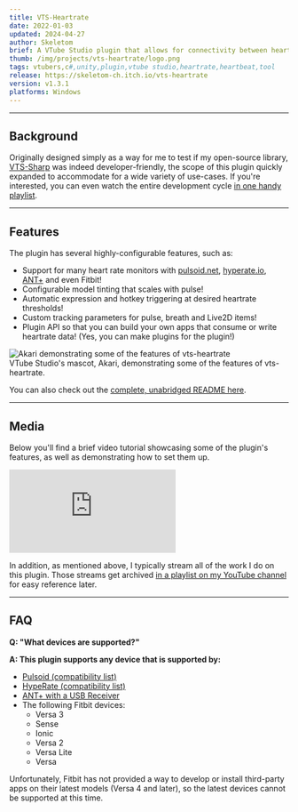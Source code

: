 ```yaml
---
title: VTS-Heartrate
date: 2022-01-03
updated: 2024-04-27
author: Skeletom
brief: A VTube Studio plugin that allows for connectivity between heart rate monitors (HRM) and VTube Studio! Control your avatar with your real pulse!
thumb: /img/projects/vts-heartrate/logo.png
tags: vtubers,c#,unity,plugin,vtube studio,heartrate,heartbeat,tool
release: https://skeletom-ch.itch.io/vts-heartrate
version: v1.3.1
platforms: Windows
---
```


---

## Background

Originally designed simply as a way for me to test if my open-source library, [VTS-Sharp](/projects/vts-sharp) was indeed developer-friendly, the scope of this plugin quickly expanded to accommodate for a wide variety of use-cases. If you're interested, you can even watch the entire development cycle [in one handy playlist](https://www.youtube.com/playlist?list=PLspwi8mJZ27_6P2n30lj97e3z4Zd_QUaU).

---

## Features

The plugin has several highly-configurable features, such as:

* Support for many heart rate monitors with [pulsoid.net](https://www.pulsoid.net/), [hyperate.io](https://www.hyperate.io), [ANT+](https://www.thisisant.com) and even Fitbit!
* Configurable model tinting that scales with pulse!
* Automatic expression and hotkey triggering at desired heartrate thresholds!
* Custom tracking parameters for pulse, breath and Live2D items!
* Plugin API so that you can build your own apps that consume or write heartrate data! (Yes, you can make plugins for the plugin!)

![Akari demonstrating some of the features of vts-heartrate](/img/projects/vts-heartrate/akari_gif_features.gif)
<br>
<span class="font-tiny translucent italic caption">VTube Studio's mascot, Akari, demonstrating some of the features of vts-heartrate.</span>

You can also check out the [complete, unabridged README here](https://github.com/FomTarro/vts-heartrate).

---

## Media

Below you'll find a brief video tutorial showcasing some of the plugin's features, as well as demonstrating how to set them up.

<iframe class="yt-embed" src="https://www.youtube.com/embed/tV1kK0uSjFE?si=P7vPTyk-nrHxRZ8s" title="YouTube video player" frameborder="0" allow="accelerometer; autoplay; clipboard-write; encrypted-media; gyroscope; picture-in-picture; web-share" referrerpolicy="strict-origin-when-cross-origin" allowfullscreen></iframe>

In addition, as mentioned above, I typically stream all of the work I do on this plugin. Those streams get archived [in a playlist on my YouTube channel](https://www.youtube.com/playlist?list=PLspwi8mJZ27_6P2n30lj97e3z4Zd_QUaU) for easy reference later.

---

## FAQ

**Q: "What devices are supported?"**

**A: This plugin supports any device that is supported by:**

* [Pulsoid (compatibility list)](https://www.blog.pulsoid.net/monitors?from=faq)
* [HypeRate (compatibility list)](https://www.hyperate.io/supported-devices)
* [ANT+ with a USB Receiver](https://www.thisisant.com/directory/)
* The following Fitbit devices:
    * Versa 3
    * Sense
    * Ionic
    * Versa 2
    * Versa Lite
    * Versa

Unfortunately, Fitbit has not provided a way to develop or install third-party apps on their latest models (Versa 4 and later), so the latest devices cannot be supported at this time.

